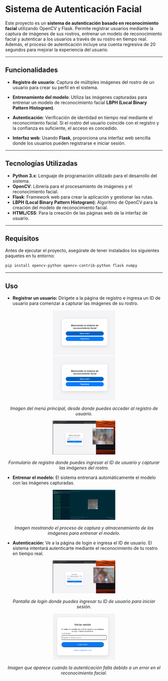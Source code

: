 # Sistema de Autenticación Facial

Este proyecto es un **sistema de autenticación basado en reconocimiento facial** utilizando OpenCV y Flask. Permite registrar usuarios mediante la captura de imágenes de sus rostros, entrenar un modelo de reconocimiento facial y autenticar a los usuarios a través de su rostro en tiempo real. Además, el proceso de autenticación incluye una cuenta regresiva de 20 segundos para mejorar la experiencia del usuario.

---

## Funcionalidades

- **Registro de usuario**: Captura de múltiples imágenes del rostro de un usuario para crear su perfil en el sistema.
- **Entrenamiento del modelo**: Utiliza las imágenes capturadas para entrenar un modelo de reconocimiento facial **LBPH (Local Binary Pattern Histogram)**.

- **Autenticación**: Verificación de identidad en tiempo real mediante el reconocimiento facial. Si el rostro del usuario coincide con el registro y la confianza es suficiente, el acceso es concedido.
- **Interfaz web**: Usando **Flask**, proporciona una interfaz web sencilla donde los usuarios pueden registrarse e iniciar sesión.

---

## Tecnologías Utilizadas

- **Python 3.x**: Lenguaje de programación utilizado para el desarrollo del sistema.
- **OpenCV**: Librería para el procesamiento de imágenes y el reconocimiento facial.
- **Flask**: Framework web para crear la aplicación y gestionar las rutas.
- **LBPH (Local Binary Pattern Histogram)**: Algoritmo de OpenCV para la creación del modelo de reconocimiento facial.
- **HTML/CSS**: Para la creación de las páginas web de la interfaz de usuario.

---

## Requisitos

Antes de ejecutar el proyecto, asegúrate de tener instalados los siguientes paquetes en tu entorno:

```bash
pip install opencv-python opencv-contrib-python flask numpy
```

---

## Uso
- **Registrar un usuario:** Dirígete a la página de registro e ingresa un ID de usuario para comenzar a capturar las imágenes de su rostro.
  
<div align="center">
<img src="images/menu.png" alt="Logo de mi proyecto" width="200"/>
</div>
<div align="center"> <img src="images/menu.png" alt="Menú principal" width="200"/> <p><em>Imagen del menú principal, desde donde puedes acceder al registro de usuario.</em></p> </div> <div align="center"> <img src="images/registro.png" alt="Formulario de registro" width="200"/> <p><em>Formulario de registro donde puedes ingresar el ID de usuario y capturar las imágenes del rostro.</em></p> </div>

- **Entrenar el modelo:** El sistema entrenará automáticamente el modelo con las imágenes capturadas.

<div align="center"> <img src="images/data.png" alt="Captura de imágenes para el entrenamiento" width="200"/> <p><em>Imagen mostrando el proceso de captura y almacenamiento de las imágenes para entrenar el modelo.</em></p> </div>

- **Autenticación:** Ve a la página de login e ingresa el ID de usuario. El sistema intentará autenticarte mediante el reconocimiento de tu rostro en tiempo real.

<div align="center"> <img src="images/login.png" alt="Pantalla de login" width="200"/> <p><em>Pantalla de login donde puedes ingresar tu ID de usuario para iniciar sesión.</em></p> </div> <div align="center"> <img src="images/fail.png" alt="Autenticación fallida" width="200"/> <p><em>Imagen que aparece cuando la autenticación falla debido a un error en el reconocimiento facial.</em></p> </div>
